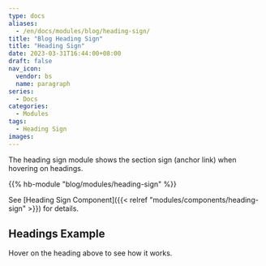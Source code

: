 ```yaml
---
type: docs
aliases:
  - /en/docs/modules/blog/heading-sign/
title: "Blog Heading Sign"
title: "Heading Sign"
date: 2023-03-31T16:44:00+08:00
draft: false
nav_icon:
  vendor: bs
  name: paragraph
series:
  - Docs
categories:
  - Modules
tags:
  - Heading Sign
images:
---
```


The heading sign module shows the section sign (anchor link) when hovering on headings.

<!--more-->

{{% hb-module "blog/modules/heading-sign" %}}

See [Heading Sign Component]({{< relref "modules/components/heading-sign" >}}) for details.

## Headings Example

Hover on the heading above to see how it works.
